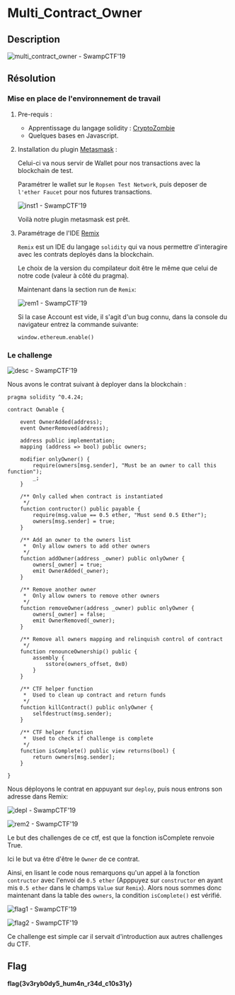 # Multi_Contract_Owner

## Description

![multi_contract_owner - SwampCTF'19](pres.png)

## Résolution

### Mise en place de l'environnement de travail

1. Pre-requis :

	* Apprentissage du langage solidity : [CryptoZombie](https://cryptozombies.io/)
	* Quelques bases en Javascript.

2. Installation du plugin [Metasmask](https://metamask.io/) :
	
	Celui-ci va nous servir de Wallet pour nos transactions avec la blockchain de test.
	
	Paramétrer le wallet sur le ``Ropsen Test Network``, puis deposer de ``l'ether Faucet`` pour nos futures transactions.

	![inst1 - SwampCTF'19](inst1.png)

	Voilà notre plugin metasmask est prêt.

3. Paramétrage de l'IDE [Remix](https://remix.ethereum.org/)

	``Remix`` est un IDE du langage ``solidity`` qui va nous permettre d'interagire avec les contrats deployés dans la blockchain.

	Le choix de la version du compilateur doit être le même que celui de notre code (valeur à côté du pragma).
	
	Maintenant dans la section run de ``Remix``:

	![rem1 - SwampCTF'19](rem1.png)

	Si la case Account est vide, il s'agit d'un bug connu, dans la console du navigateur entrez la commande suivante:
	```console
	window.ethereum.enable()
	```

### Le challenge

![desc - SwampCTF'19](desc.png)

Nous avons le contrat suivant à deployer dans la blockchain :
```solidity
pragma solidity ^0.4.24;

contract Ownable {

    event OwnerAdded(address);
    event OwnerRemoved(address);

    address public implementation;
    mapping (address => bool) public owners;

    modifier onlyOwner() {
        require(owners[msg.sender], "Must be an owner to call this function");
        _;
    }

    /** Only called when contract is instantiated
     */
    function contructor() public payable {
        require(msg.value == 0.5 ether, "Must send 0.5 Ether");
        owners[msg.sender] = true;
    }

    /** Add an owner to the owners list
     *  Only allow owners to add other owners
     */
    function addOwner(address _owner) public onlyOwner { 
        owners[_owner] = true;
        emit OwnerAdded(_owner);
    }

    /** Remove another owner
     *  Only allow owners to remove other owners
     */
    function removeOwner(address _owner) public onlyOwner { 
        owners[_owner] = false;
        emit OwnerRemoved(_owner);
    }

    /** Remove all owners mapping and relinquish control of contract
     */
    function renounceOwnership() public {
        assembly {
            sstore(owners_offset, 0x0)
        }
    }
    
    /** CTF helper function
     *  Used to clean up contract and return funds
     */
    function killContract() public onlyOwner {
        selfdestruct(msg.sender);
    }

    /** CTF helper function
     *  Used to check if challenge is complete
     */
    function isComplete() public view returns(bool) {
        return owners[msg.sender];
    }

}
```
Nous déployons le contrat en appuyant sur ``deploy``, puis nous entrons son adresse dans Remix:

![depl - SwampCTF'19](depl.png)

![rem2 - SwampCTF'19](rem2.png)

Le but des challenges de ce ctf, est que la fonction isComplete renvoie True.

Ici le but va être d'être le ``Owner`` de ce contrat.

Ainsi, en lisant le code nous remarquons qu'un appel à la fonction ``contructor`` avec l'envoi de ``0.5 ether`` (Apppuyez sur ``constructor`` en ayant mis ``0.5 ether`` dans le champs ``Value`` sur ``Remix``).
Alors nous sommes donc maintenant dans la table des ``owners``, la condition ``isComplete()`` est vérifié.

![flag1 - SwampCTF'19](flag1.png)

![flag2 - SwampCTF'19](flag2.png)

Ce challenge est simple car il servait d'introduction aux autres challenges du CTF.

## Flag

**flag{3v3ryb0dy5_hum4n_r34d_c10s31y}**

